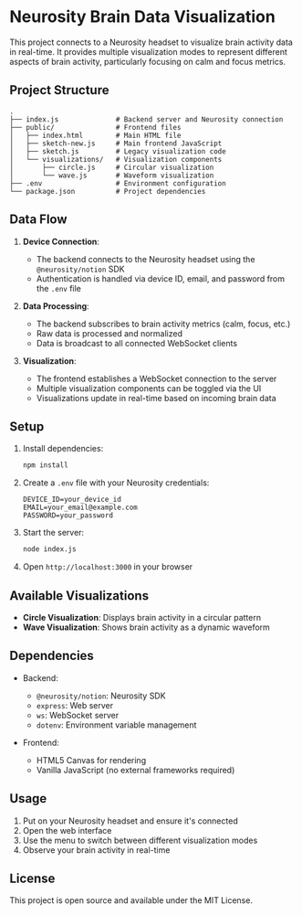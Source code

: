 # Neurosity Brain Data Visualization

This project connects to a Neurosity headset to visualize brain activity data in real-time. It provides multiple visualization modes to represent different aspects of brain activity, particularly focusing on calm and focus metrics.

## Project Structure

```
.
├── index.js              # Backend server and Neurosity connection
├── public/               # Frontend files
│   ├── index.html        # Main HTML file
│   ├── sketch-new.js     # Main frontend JavaScript
│   ├── sketch.js         # Legacy visualization code
│   └── visualizations/   # Visualization components
│       ├── circle.js     # Circular visualization
│       └── wave.js       # Waveform visualization
├── .env                  # Environment configuration
└── package.json          # Project dependencies
```

## Data Flow

1. **Device Connection**:
   - The backend connects to the Neurosity headset using the `@neurosity/notion` SDK
   - Authentication is handled via device ID, email, and password from the `.env` file

2. **Data Processing**:
   - The backend subscribes to brain activity metrics (calm, focus, etc.)
   - Raw data is processed and normalized
   - Data is broadcast to all connected WebSocket clients

3. **Visualization**:
   - The frontend establishes a WebSocket connection to the server
   - Multiple visualization components can be toggled via the UI
   - Visualizations update in real-time based on incoming brain data

## Setup

1. Install dependencies:
   ```bash
   npm install
   ```

2. Create a `.env` file with your Neurosity credentials:
   ```
   DEVICE_ID=your_device_id
   EMAIL=your_email@example.com
   PASSWORD=your_password
   ```

3. Start the server:
   ```bash
   node index.js
   ```

4. Open `http://localhost:3000` in your browser

## Available Visualizations

- **Circle Visualization**: Displays brain activity in a circular pattern
- **Wave Visualization**: Shows brain activity as a dynamic waveform

## Dependencies

- Backend:
  - `@neurosity/notion`: Neurosity SDK
  - `express`: Web server
  - `ws`: WebSocket server
  - `dotenv`: Environment variable management

- Frontend:
  - HTML5 Canvas for rendering
  - Vanilla JavaScript (no external frameworks required)

## Usage

1. Put on your Neurosity headset and ensure it's connected
2. Open the web interface
3. Use the menu to switch between different visualization modes
4. Observe your brain activity in real-time

## License

This project is open source and available under the MIT License.
